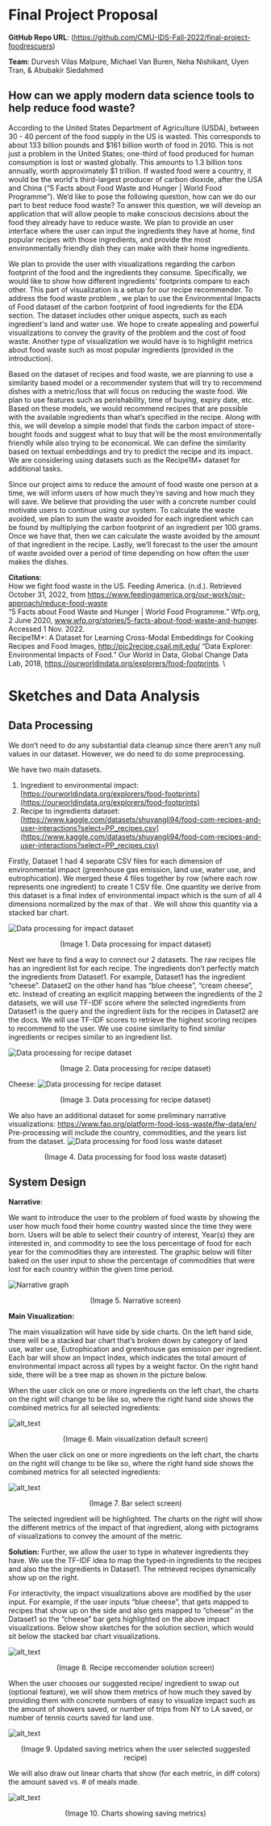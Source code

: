 # Final Project Proposal

**GitHub Repo URL**: (https://github.com/CMU-IDS-Fall-2022/final-project-foodrescuers)

**Team**: Durvesh Vilas Malpure, Michael Van Buren, Neha Nishikant, Uyen Tran, & Abubakir Siedahmed

## How can we apply modern data science tools to help reduce food waste?

According to the United States Department of Agriculture (USDA), between 30 - 40 percent of the food supply in the US is wasted. This corresponds to about 133 billion pounds and $161 billion worth of food in 2010. This is not just a problem in the United States; one-third of food produced for human consumption is lost or wasted globally. This amounts to 1.3 billion tons annually, worth approximately $1 trillion. If wasted food were a country, it would be the world's third-largest producer of carbon dioxide, after the USA and China (“5 Facts about Food Waste and Hunger | World Food Programme”). We’d like to pose the following question, how can we do our part to best reduce food waste? To answer this question, we will develop an application that will allow people to make conscious decisions about the food they already have to reduce waste. We plan to provide an user interface where the user can input the ingredients they have at home, find popular recipes with those ingredients, and provide the most environmentally friendly dish they can make with their home ingredients. 

We plan to provide the user with visualizations regarding the carbon footprint of the food and the ingredients they consume. Specifically, we would like to show how different ingredients' footprints compare to each other. This part of visualization is a setup for our recipe recommender. To address the food waste problem , we plan to use the Environmental Impacts of Food dataset of the carbon footprint of food ingredients for the EDA section. The dataset includes other unique aspects, such as each ingredient's land and water use. We hope to create appealing and powerful visualizations to convey the gravity of the problem and the cost of food waste. Another type of visualization we would have is to highlight metrics about food waste such as most popular ingredients (provided in the introduction).

Based on the dataset of recipes and food waste, we are planning to use a similarity based model or a recommender system that will try to recommend dishes with a metric/loss that will focus on reducing the waste food. We plan to use features such as perishability, time of buying, expiry date, etc. Based on these models, we would recommend recipes that are possible with the available ingredients than what’s specified in the recipe. Along with this, we will develop a simple model that finds the carbon impact of store-bought foods and suggest what to buy that will be the most environmentally friendly while also trying to be economical. We can define the similarity based on textual embeddings and try to predict the recipe and its impact. We are considering using datasets such as the Recipe1M+ dataset for additional tasks.

Since our project aims to reduce the amount of food waste one person at a time, we will inform users of how much they’re saving and how much they will save. We believe that providing the user with a concrete number could motivate users to continue using our system. To calculate the waste avoided, we plan to sum the waste avoided for each ingredient which can be found by multiplying the carbon footprint of an ingredient per 100 grams. Once we have that, then we can calculate the waste avoided by the amount of that ingredient in the recipe. Lastly, we’ll forecast to the user the amount of waste avoided over a period of time depending on how often the user makes the dishes.


**Citations**: \
How we fight food waste in the US. Feeding America. (n.d.). Retrieved October 31, 2022, from https://www.feedingamerica.org/our-work/our-approach/reduce-food-waste \
“5 Facts about Food Waste and Hunger | World Food Programme.” Wfp.org, 2 June 2020, www.wfp.org/stories/5-facts-about-food-waste-and-hunger. Accessed 1 Nov. 2022. \
Recipe1M+: A Dataset for Learning Cross-Modal Embeddings for Cooking Recipes and Food Images, http://pic2recipe.csail.mit.edu/
“Data Explorer: Environmental Impacts of Food.” Our World in Data, Global Change Data Lab, 2018, https://ourworldindata.org/explorers/food-footprints. \



# Sketches and Data Analysis

## Data Processing
We don’t need to do any substantial data cleanup since there aren’t any null values in our dataset. However, we do need to do some preprocessing.

We have two main datasets.
1. Ingredient to environmental impact: [https://ourworldindata.org/explorers/food-footprints](https://ourworldindata.org/explorers/food-footprints) 
2. Recipe to ingredients dataset: [https://www.kaggle.com/datasets/shuyangli94/food-com-recipes-and-user-interactions?select=PP_recipes.csv](https://www.kaggle.com/datasets/shuyangli94/food-com-recipes-and-user-interactions?select=PP_recipes.csv) 

Firstly, Dataset 1 had 4 separate CSV files for each dimension of environmental impact (greenhouse gas emission, land use, water use, and eutrophication). We merged these 4 files together by row (where each row represents one ingredient) to create 1 CSV file. One quantity we derive from this dataset is a final index of environmental impact which is the sum of all 4 dimensions normalized by the max of that . We will show this quantity via a stacked bar chart.

![Data processing for impact dataset](images/impact_ds_screenshot.png "image_tooltip")
<center>(Image 1. Data processing for impact dataset)</center>

Next we have to find a way to connect our 2 datasets. The raw recipes file has an ingredient list for each recipe. The ingredients don’t perfectly match the ingredients from Dataset1. For example, Dataset1 has the ingredient “cheese”. Dataset2 on the other hand has “blue cheese”, “cream cheese”, etc. Instead of creating an explicit mapping between the ingredients of the 2 datasets, we will use TF-IDF score where the selected ingredients from Dataset1 is the query and the ingredient lists for the recipes in Dataset2 are the docs. We will use TF-IDF scores to retrieve the highest scoring recipes to recommend to the user. We use cosine similarity to find similar ingredients or recipes similar to an ingredient list.

![Data processing for recipe dataset](images/recipe_ds_screenshot1.png "image_tooltip")
<center>(Image 2. Data processing for recipe dataset)</center>

Cheese:
![Data processing for recipe dataset](images/recipe_ds_screenshot_cheese.png "image_tooltip")
<center>(Image 3. Data processing for recipe dataset)</center>


We also have an additional dataset for some preliminary narrative visualizations: https://www.fao.org/platform-food-loss-waste/flw-data/en/ 
Pre-processing will include the country, commodities, and the years list from the dataset. 
![Data processing for food loss waste dataset](images/data_processing_narrative.png "image_tooltip")
<center>(Image 4. Data processing for food loss waste dataset)</center>


## System Design

**Narrative**:

We want to introduce the user to the problem of food waste by showing the user how much food their home country wasted since the time they were born. Users will be able to select their country of interest, Year(s) they are interested in, and commodity to see the loss percentage of food for each year for the commodities they are interested. The graphic below will filter baked on the user input to show the percentage of commodities that were lost for each country within the given time period. 

![Narrative graph](images/narrative.png "image_tooltip")
<center>(Image 5. Narrative screen)</center>


**Main Visualization:**

The main visualization will have side by side charts. On the left hand side, there will be a stacked bar chart that’s broken down by category of land use, water use, Eutrophication and greenhouse gas emission per ingredient. Each bar will show an Impact Index, which indicates the total amount of environmental impact across all types by a weight factor. On the right hand side, there will be a tree map as shown in the picture below.

When the user click on one or more ingredients on the left chart, the charts on the right will change to be like so, where the right hand side shows the combined metrics for all selected ingredients:

![alt_text](images/bar_main.png "image_tooltip")
<center>(Image 6. Main visualization default screen)</center>

When the user click on one or more ingredients on the left chart, the charts on the right will change to be like so, where the right hand side shows the combined metrics for all selected ingredients:

![alt_text](images/bar_select.png "image_tooltip")
<center>(Image 7. Bar select screen)</center>

The selected ingredient will be highlighted. The charts on the right will show the different metrics of the impact of that ingredient, along with pictograms of visualizations to convey the amount of the metric.

**Solution:**
Further, we allow the user to type in whatever ingredients they have. We use the TF-IDF idea to map the typed-in ingredients to the recipes and also the the ingredients in Dataset1. The retrieved recipes dynamically show up on the right. 

For interactivity, the impact visualizations above are modified by the user input. 
For example, if the user inputs “blue cheese”, that gets mapped to recipes that show up on the side and also gets mapped to “cheese” in the Dataset1 so the “cheese” bar gets highlighted on the above impact visualizations. Below show sketches for the solution section, which would sit below the stacked bar chart visualizations.

![alt_text](images/solution.png "image_tooltip")
<center>(Image 8. Recipe reccomender solution screen)</center>

When the user chooses our suggested recipe/ ingredient to swap out (optional feature), we will show them metrics of how much they saved by providing them with concrete numbers of easy to visualize impact such as the amount of showers saved, or number of trips from NY to LA saved, or number of tennis courts saved for land use.

![alt_text](images/saving_metrics.png "image_tooltip")
<center>(Image 9. Updated saving metrics when the user selected suggested recipe)</center>

We will also draw out linear charts that show (for each metric, in diff colors) the amount saved vs. # of meals made.

![alt_text](images/saving_charts.png "image_tooltip")
<center>(Image 10. Charts showing saving metrics)</center>
